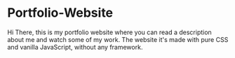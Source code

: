 # Portfolio-Website
Hi There, this is my portfolio website where you can read a description about me and watch some of my work.
The website it's made with pure CSS and vanilla JavaScript, without any framework.
